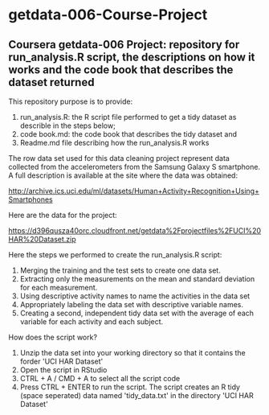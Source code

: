 getdata-006-Course-Project
==========================

Coursera getdata-006 Project: repository for run_analysis.R script, the descriptions on how it works and the code book that describes the dataset returned
--------------------------------------------

This repository purpose is to provide:
  1. run_analysis.R: the R script file performed to get a tidy dataset as describle in the steps below;
  2. code book.md: the code book that describes the tidy dataset and
  3. Readme.md file describing how the run_analysis.R works

The row data set used for this data cleaning project represent data collected from the accelerometers from the Samsung Galaxy S smartphone. A full description is available at the site where the data was obtained:

http://archive.ics.uci.edu/ml/datasets/Human+Activity+Recognition+Using+Smartphones

Here are the data for the project:

https://d396qusza40orc.cloudfront.net/getdata%2Fprojectfiles%2FUCI%20HAR%20Dataset.zip

Here the steps we performed to create the run_analysis.R script:
 
 1. Merging the training and the test sets to create one data set.
 2. Extracting only the measurements on the mean and standard deviation for each measurement.
 3. Using descriptive activity names to name the activities in the data set
 4. Appropriately labeling the data set with descriptive variable names.
 5. Creating a second, independent tidy data set with the average of each variable for each activity and each subject.
 
How does the script work?
 1. Unzip the data set into your working directory so that it contains the forder 'UCI HAR Dataset'
 2. Open the script in RStudio
 3. CTRL + A / CMD + A to select all the script code
 4. Press CTRL + ENTER to run the script.
The script creates an R tidy (space seperated) data named 'tidy_data.txt' in the directory 'UCI HAR Dataset'
